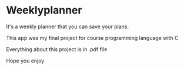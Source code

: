 # Weeklyplanner
<p>It's a weekly planner that you can save your plans.</p>
<p>This app was my final project for course programming language with C</p>
<p>Everything about this project is in .pdf file</p>
<p>Hope you enjoy</p>

